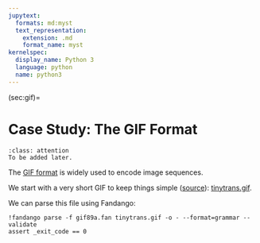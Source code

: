```yaml
---
jupytext:
  formats: md:myst
  text_representation:
    extension: .md
    format_name: myst
kernelspec:
  display_name: Python 3
  language: python
  name: python3
---
```


(sec:gif)=
# Case Study: The GIF Format

```{admonition} Under Construction
:class: attention
To be added later.
```

The [GIF format](https://www.fileformat.info/format/gif/egff.htm) is widely used to encode image sequences.

We start with a very short GIF to keep things simple ([source](http://probablyprogramming.com/2009/03/15/the-tiniest-gif-ever)): [tinytrans.gif](tinytrans.gif).

We can parse this file using Fandango:

```{code-cell}
!fandango parse -f gif89a.fan tinytrans.gif -o - --format=grammar --validate
assert _exit_code == 0
```